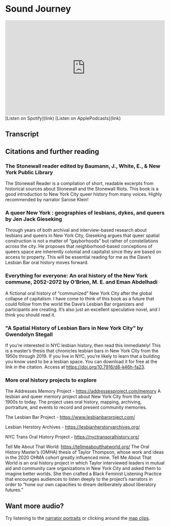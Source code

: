 # Sound Journey

<iframe width="100%" height="300" scrolling="no" frameborder="no" allow="autoplay" src="https://w.soundcloud.com/player/?url=https%3A//api.soundcloud.com/tracks/1671850215%3Fsecret_token%3Ds-SjgFdfttSFV&color=%23ff5500&auto_play=false&hide_related=false&show_comments=true&show_user=true&show_reposts=false&show_teaser=true&visual=true"></iframe>
[Listen on Spotify](link) [Listen on ApplePodcasts](link)

## Transcript

## Citations and further reading

### The Stonewall reader edited by Baumann, J., White, E., & New York Public Library
The Stonewall Reader is a compilation of short, readable excerpts from historical sources about Stonewall and the Stonewall Riots. This book is a good introduction to New York City queer history from many voices. Highly recommended by narrator Sarose Klein!

### A queer New York : geographies of lesbians, dykes, and queers by Jen Jack Gieseking 
Through years of both archival and interview-based research about lesbians and queers in New York City, Gieseking argues that queer spatial construction is not a matter of “gayborhoods” but rather of constellations across the city. He proposes that neighborhood-based conceptions of queers space are inherently colonial and capitalist since they are based on access to property. This will be essential reading for me as the Dave’s Lesbian Bar oral history moves forward.

### Everything for everyone: An oral history of the New York commune, 2052-2072 by O’Brien, M. E. and Eman Abdelhadi
A fictional oral history of “communized” New York City after the global collapse of capitalism. I
have come to think of this book as a future that could follow from the world the Dave’s Lesbian
Bar organizers and participants are creating. It’s also just an excellent speculative novel, and I think you should read it.

### "A Spatial History of Lesbian Bars in New York City" by Gwendolyn Stegall
If you’re interested in NYC lesbian history, then read this immediately! This is a master’s thesis that chronicles lesbian bars in New York City from the 1950s through 2019. If you live in NYC, you’re likely to learn that a building you know used to be a lesbian space. You can download it for free at the link in the citation. Access at https://doi.org/10.7916/d8-k46h-fa23.

### More oral history projects to explore
The Addresses Memory Project - https://addressesproject.com/memory
A lesbian and queer memory project about New York City from the early 1900s to today. The project uses oral history, mapping, archiving, portraiture, and events to record and present community memories.

The Lesbian Bar Project - https://www.lesbianbarproject.com/

Lesbian Herstory Archives - https://lesbianherstoryarchives.org/

NYC Trans Oral History Project - https://nyctransoralhistory.org/

Tell Me About That World: https://tellmeaboutthatworld.org/
The Oral History Master’s (OMHA) thesis of Taylor Thompson, whose work and ideas in the 2020 OHMA cohort greatly influenced mine. Tell Me About That World is an oral history project in which Taylor interviewed leaders in mutual aid and community care organizations in New York City and asked them to imagine better worlds. She then crafted a Black Feminist Listening Practice that encourages audiences to listen deeply to the project’s narrators in order to “hone our own capacities to dream deliberately about liberatory futures.”

## Want more audio?
Try listening to the [narrator portraits](https://daveshistory.nyc/narrators) or clicking around the [map clips](https://daveshistory.nyc/).
